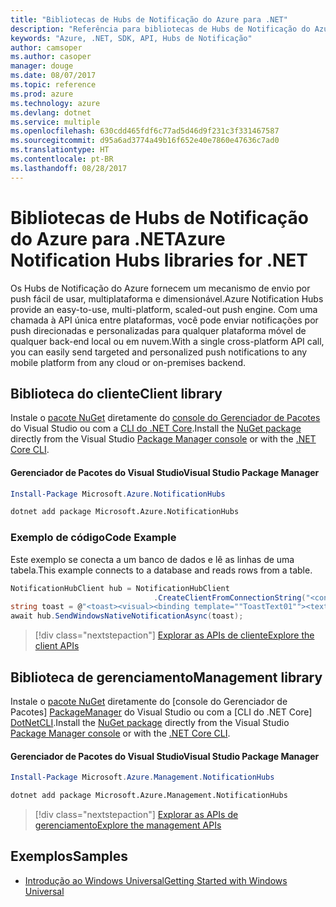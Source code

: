 ```yaml
---
title: "Bibliotecas de Hubs de Notificação do Azure para .NET"
description: "Referência para bibliotecas de Hubs de Notificação do Azure para .NET"
keywords: "Azure, .NET, SDK, API, Hubs de Notificação"
author: camsoper
ms.author: casoper
manager: douge
ms.date: 08/07/2017
ms.topic: reference
ms.prod: azure
ms.technology: azure
ms.devlang: dotnet
ms.service: multiple
ms.openlocfilehash: 630cdd465fdf6c77ad5d46d9f231c3f331467587
ms.sourcegitcommit: d95a6ad3774a49b16f652e40e7860e47636c7ad0
ms.translationtype: HT
ms.contentlocale: pt-BR
ms.lasthandoff: 08/28/2017
---
```

# <a name="azure-notification-hubs-libraries-for-net"></a><span data-ttu-id="2b1e5-104">Bibliotecas de Hubs de Notificação do Azure para .NET</span><span class="sxs-lookup"><span data-stu-id="2b1e5-104">Azure Notification Hubs libraries for .NET</span></span>

<span data-ttu-id="2b1e5-105">Os Hubs de Notificação do Azure fornecem um mecanismo de envio por push fácil de usar, multiplataforma e dimensionável.</span><span class="sxs-lookup"><span data-stu-id="2b1e5-105">Azure Notification Hubs provide an easy-to-use, multi-platform, scaled-out push engine.</span></span> <span data-ttu-id="2b1e5-106">Com uma chamada à API única entre plataformas, você pode enviar notificações por push direcionadas e personalizadas para qualquer plataforma móvel de qualquer back-end local ou em nuvem.</span><span class="sxs-lookup"><span data-stu-id="2b1e5-106">With a single cross-platform API call, you can easily send targeted and personalized push notifications to any mobile platform from any cloud or on-premises backend.</span></span>

## <a name="client-library"></a><span data-ttu-id="2b1e5-107">Biblioteca do cliente</span><span class="sxs-lookup"><span data-stu-id="2b1e5-107">Client library</span></span>

<span data-ttu-id="2b1e5-108">Instale o [pacote NuGet](https://www.nuget.org/packages/Microsoft.Azure.NotificationHubs) diretamente do [console do Gerenciador de Pacotes][PackageManager] do Visual Studio ou com a [CLI do .NET Core][DotNetCLI].</span><span class="sxs-lookup"><span data-stu-id="2b1e5-108">Install the [NuGet package](https://www.nuget.org/packages/Microsoft.Azure.NotificationHubs) directly from the Visual Studio [Package Manager console][PackageManager] or with the [.NET Core CLI][DotNetCLI].</span></span>

#### <a name="visual-studio-package-manager"></a><span data-ttu-id="2b1e5-109">Gerenciador de Pacotes do Visual Studio</span><span class="sxs-lookup"><span data-stu-id="2b1e5-109">Visual Studio Package Manager</span></span>

```powershell
Install-Package Microsoft.Azure.NotificationHubs
```

```bash
dotnet add package Microsoft.Azure.NotificationHubs
```

### <a name="code-example"></a><span data-ttu-id="2b1e5-110">Exemplo de código</span><span class="sxs-lookup"><span data-stu-id="2b1e5-110">Code Example</span></span>

<span data-ttu-id="2b1e5-111">Este exemplo se conecta a um banco de dados e lê as linhas de uma tabela.</span><span class="sxs-lookup"><span data-stu-id="2b1e5-111">This example connects to a database and reads rows from a table.</span></span>

```csharp
NotificationHubClient hub = NotificationHubClient
                                .CreateClientFromConnectionString("<connection string with full access>", "<hub name>");
string toast = @"<toast><visual><binding template=""ToastText01""><text id=""1"">Hello from a .NET App!</text></binding></visual></toast>";
await hub.SendWindowsNativeNotificationAsync(toast);
```

> [!div class="nextstepaction"]
> [<span data-ttu-id="2b1e5-112">Explorar as APIs de cliente</span><span class="sxs-lookup"><span data-stu-id="2b1e5-112">Explore the client APIs</span></span>](/dotnet/api/overview/azure/notificationhubs/client)


## <a name="management-library"></a><span data-ttu-id="2b1e5-113">Biblioteca de gerenciamento</span><span class="sxs-lookup"><span data-stu-id="2b1e5-113">Management library</span></span>

<span data-ttu-id="2b1e5-114">Instale o [pacote NuGet](https://www.nuget.org/packages/Microsoft.Azure.Management.NotificationHubs) diretamente do [console do Gerenciador de Pacotes] [ PackageManager] do Visual Studio ou com a [CLI do .NET Core] [DotNetCLI].</span><span class="sxs-lookup"><span data-stu-id="2b1e5-114">Install the [NuGet package](https://www.nuget.org/packages/Microsoft.Azure.Management.NotificationHubs) directly from the Visual Studio [Package Manager console][PackageManager] or with the [.NET Core CLI][DotNetCLI].</span></span>

#### <a name="visual-studio-package-manager"></a><span data-ttu-id="2b1e5-115">Gerenciador de Pacotes do Visual Studio</span><span class="sxs-lookup"><span data-stu-id="2b1e5-115">Visual Studio Package Manager</span></span>

```powershell
Install-Package Microsoft.Azure.Management.NotificationHubs
```

```bash
dotnet add package Microsoft.Azure.Management.NotificationHubs
```

> [!div class="nextstepaction"]
> [<span data-ttu-id="2b1e5-116">Explorar as APIs de gerenciamento</span><span class="sxs-lookup"><span data-stu-id="2b1e5-116">Explore the management APIs</span></span>](/dotnet/api/overview/azure/notificationhubs/management)

## <a name="samples"></a><span data-ttu-id="2b1e5-117">Exemplos</span><span class="sxs-lookup"><span data-stu-id="2b1e5-117">Samples</span></span>

- [<span data-ttu-id="2b1e5-118">Introdução ao Windows Universal</span><span class="sxs-lookup"><span data-stu-id="2b1e5-118">Getting Started with Windows Universal</span></span>](https://github.com/Azure/azure-notificationhubs-samples/tree/master/dotnet/GetStartedWindowsUniversal)

[PackageManager]: https://docs.microsoft.com/nuget/tools/package-manager-console
[DotNetCLI]: https://docs.microsoft.com/en-us/dotnet/core/tools/dotnet-add-package
